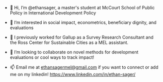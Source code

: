 - 👋 Hi, I’m @ethansager, a master's student at McCourt School of Public Policy in International Development Policy 
- 👀 I’m interested in social impact, econometrics, beneficiary dignity, and evaluations
- 🌱 I previously worked for Gallup as a Survey Research Consultant and the Ross Center for Sustainable Cities as a MEL assistant.
- 💞️ I’m looking to collaborate on novel methods for development evaluations or cool ways to track impact! 

- 📫 Email me at ethansagermel@gmail.com if you want to connect or add me on my linkedin! https://www.linkedin.com/in/ethan-sager/

